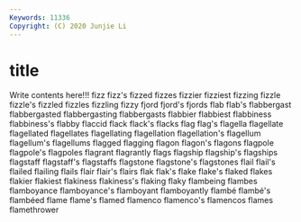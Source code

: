```yaml
---
Keywords: 11336
Copyright: (C) 2020 Junjie Li
---
```


# title

Write contents here!!!
fizz 
fizz's 
fizzed 
fizzes 
fizzier 
fizziest 
fizzing 
fizzle 
fizzle's 
fizzled
fizzles 
fizzling 
fizzy 
fjord 
fjord's 
fjords 
flab 
flab's 
flabbergast 
flabbergasted
flabbergasting 
flabbergasts 
flabbier 
flabbiest 
flabbiness 
flabbiness's 
flabby 
flaccid 
flack 
flack's
flacks 
flag 
flag's 
flagella 
flagellate 
flagellated 
flagellates 
flagellating 
flagellation 
flagellation's
flagellum 
flagellum's 
flagellums 
flagged 
flagging 
flagon 
flagon's 
flagons 
flagpole 
flagpole's
flagpoles 
flagrant 
flagrantly 
flags 
flagship 
flagship's 
flagships 
flagstaff 
flagstaff's 
flagstaffs
flagstone 
flagstone's 
flagstones 
flail 
flail's 
flailed 
flailing 
flails 
flair 
flair's
flairs 
flak 
flak's 
flake 
flake's 
flaked 
flakes 
flakier 
flakiest 
flakiness
flakiness's 
flaking 
flaky 
flambeing 
flambes 
flamboyance 
flamboyance's 
flamboyant 
flamboyantly 
flambé
flambé's 
flambéed 
flame 
flame's 
flamed 
flamenco 
flamenco's 
flamencos 
flames 
flamethrower
